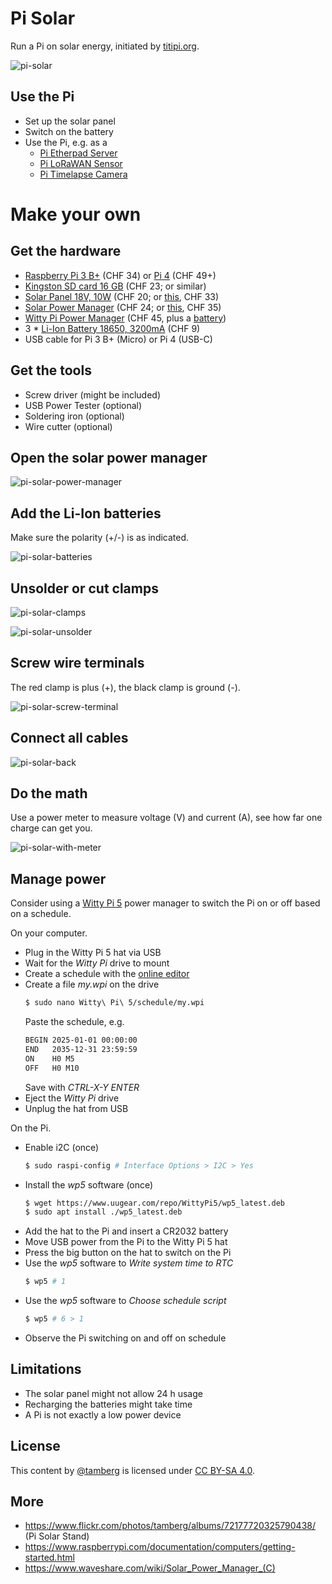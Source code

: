 # Pi Solar
Run a Pi on solar energy, initiated by [titipi.org](https://titipi.org/).

![pi-solar](https://github.com/user-attachments/assets/32765f14-62b0-44f6-b0d0-d919e0906cc4)

## Use the Pi
- Set up the solar panel
- Switch on the battery
- Use the Pi, e.g. as a
    - [Pi Etherpad Server](https://github.com/tamberg/pi-etherpad)
    - [Pi LoRaWAN Sensor](https://github.com/tamberg/pi-lora)
    - [Pi Timelapse Camera](https://github.com/tamberg/pi-cam)

# Make your own
## Get the hardware
- [Raspberry Pi 3 B+](https://www.pi-shop.ch/raspberry-pi-3-model-b) (CHF 34) or [Pi 4](https://www.pi-shop.ch/raspberry-pi-4-model-b-2gb) (CHF 49+)
- [Kingston SD card 16 GB](https://www.pi-shop.ch/kingston-microsdhc-karte-industrial-uhs-i-16-gb) (CHF 23; or similar)
- [Solar Panel 18V, 10W](https://www.pi-shop.ch/semi-flexible-polycrystalline-silicon-solar-panel-18v-10w-supports-5v-regulated-output) (CHF 20; or [this](https://www.bastelgarage.ch/18v-0-61a-monokristallines-solar-panel-10w), CHF 33)
- [Solar Power Manager](https://www.bastelgarage.ch/solar-power-manager-c-fur-6-24v-solar-panel) (CHF 24; or [this](https://www.pi-shop.ch/solar-power-manager), CHF 35)
- [Witty Pi Power Manager](https://www.pi-shop.ch/witty-pi-5-hat-realtime-clock-and-power-management-for-raspberry-pi) (CHF 45, plus a [battery](https://www.digitec.ch/en/s1/product/digitec-cr2032-lithium-8-pcs-cr2032-230-mah-batteries-36011518))
- 3 * [Li-Ion Battery 18650, 3200mA](https://www.bastelgarage.ch/li-ion-akku-3-7v-3200ma-ncr18650b-18650-mit-knopfpol?search=ncr18650b) (CHF 9)
- USB cable for Pi 3 B+ (Micro) or Pi 4 (USB-C)

## Get the tools
- Screw driver (might be included)
- USB Power Tester (optional)
- Soldering iron (optional)
- Wire cutter (optional)

## Open the solar power manager
![pi-solar-power-manager](https://github.com/user-attachments/assets/c0764fcd-574f-4199-b946-ac76b5bc6836)

## Add the Li-Ion batteries
Make sure the polarity (+/-) is as indicated.

![pi-solar-batteries](https://github.com/user-attachments/assets/126c9739-dacf-49b1-8bd4-8d0d2d56bbc2)

## Unsolder or cut clamps
![pi-solar-clamps](https://github.com/user-attachments/assets/a8c79344-5f25-45b9-b092-04e531234188)

![pi-solar-unsolder](https://github.com/user-attachments/assets/e631ffb1-9367-4a0c-955a-2f7fc5bf1b82)

## Screw wire terminals
The red clamp is plus (+), the black clamp is ground (-).

![pi-solar-screw-terminal](https://github.com/user-attachments/assets/df411616-36e3-4373-bf1e-a7104d271479)

## Connect all cables
![pi-solar-back](https://github.com/user-attachments/assets/cca3e249-260d-4acc-9c91-fa3e098ad096)

## Do the math
Use a power meter to measure voltage (V) and current (A), see how far one charge can get you.

![pi-solar-with-meter](https://github.com/user-attachments/assets/d5be96a8-c2db-40df-b5e8-180e2b145f8d)

## Manage power
Consider using a [Witty Pi 5](https://www.uugear.com/doc/WittyPi5_UserManual.pdf) power manager to switch the Pi on or off based on a schedule.

On your computer.

- Plug in the Witty Pi 5 hat via USB
- Wait for the _Witty Pi_ drive to mount
- Create a schedule with the [online editor](https://www.uugear.com/app/wittypi-scriptgen/
)
- Create a file _my.wpi_ on the drive
    ```bash
    $ sudo nano Witty\ Pi\ 5/schedule/my.wpi
    ```
    Paste the schedule, e.g.
    ```bash
	BEGIN 2025-01-01 00:00:00
	END   2035-12-31 23:59:59
	ON    H0 M5
	OFF   H0 M10
    ```
    Save with _CTRL-X-Y ENTER_
- Eject the _Witty Pi_ drive
- Unplug the hat from USB

On the Pi.

- Enable i2C (once) 
    ```bash
	$ sudo raspi-config # Interface Options > I2C > Yes
    ```
- Install the _wp5_ software (once)
    ```bash
	$ wget https://www.uugear.com/repo/WittyPi5/wp5_latest.deb
    $ sudo apt install ./wp5_latest.deb
    ```
- Add the hat to the Pi and insert a CR2032 battery
- Move USB power from the Pi to the Witty Pi 5 hat
- Press the big button on the hat to switch on the Pi
- Use the _wp5_ software to _Write system time to RTC_
    ```bash
	$ wp5 # 1
    ```
- Use the _wp5_ software to _Choose schedule script_
    ```bash
	$ wp5 # 6 > 1
    ```
- Observe the Pi switching on and off on schedule

## Limitations
- The solar panel might not allow 24 h usage
- Recharging the batteries might take time
- A Pi is not exactly a low power device

## License
This content by [@tamberg](https://twitter.com/tamberg) is licensed under [CC BY-SA 4.0](https://creativecommons.org/licenses/by-sa/4.0/).

## More
- https://www.flickr.com/photos/tamberg/albums/72177720325790438/ (Pi Solar Stand)
- https://www.raspberrypi.com/documentation/computers/getting-started.html
- https://www.waveshare.com/wiki/Solar_Power_Manager_(C)
